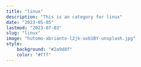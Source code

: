 ```yaml
---
title: "linux"
description: "This is an category for linux"
date: "2023-05-05"
lastmod: "2023-07-03"
slug: "linux"
image: "hutomo-abrianto-l2jk-uxb1BY-unsplash.jpg"
style:
    background: "#2a9d8f"
    color: "#fff"
---
```

